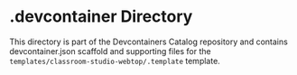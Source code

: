 # .devcontainer Directory

This directory is part of the Devcontainers Catalog repository and contains devcontainer.json scaffold and supporting files for the `templates/classroom-studio-webtop/.template` template.

